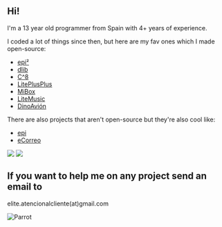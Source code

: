 ## Hi! 
I'm a 13 year old programmer from Spain with 4+ years of experience.

I coded a lot of things since then, but here are my fav ones which I made open-source:
- [epi²](https://github.com/eLiteEs/epi2)
- [dlib](https://github.com/SurfaceSystems/dlib)
- [C^8](https://github.com/eLiteEs/cb8-2)
- [LitePlusPlus](https://github.com/SurfaceSystems/LitePlusPlus)
- [MiBox](https://github.com/SurfaceSystems/MiBox)
- [LiteMusic](https://github.com/SurfaceSystems/LiteMusic)
- [DinoAvión](https://github.com/SurfaceSystems/DinoAvion)

There are also projects that aren't open-source but they're also cool like:
- [epi](https://elitees.github.io/epi/)
- [eCorreo](https://e--correo.web.app/)

![](https://img.shields.io/badge/Code-JavaScript-informational?style=flat&color=informational&logo=javascript)
![](https://img.shields.io/badge/Code-JavaScript-informational?style=flat&color=informational&logo=java)
## If you want to help me on any project send an email to
elite.atencionalcliente(at)gmail.com

![Parrot](https://cultofthepartyparrot.com/parrots/hd/parrot.gif)
